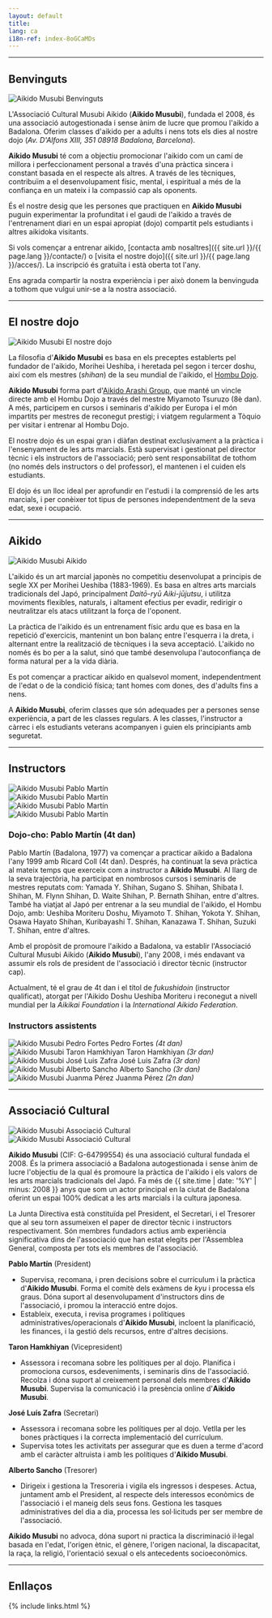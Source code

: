 ```yaml
---
layout: default
title:
lang: ca
i18n-ref: index-8oGCaMDs
---
```


<hr id="welcome" class="anchor">

## Benvinguts

<picture>
  <source type="image/webp" srcset="{{ site.url }}/images/index-8oGCaMDs-01.webp" class="img-fluid lazyload">
  <source type="image/jpeg" srcset="{{ site.url }}/images/index-8oGCaMDs-01.jpg" class="img-fluid lazyload">
  <img src="{{ site.url }}/images/index-8oGCaMDs-01.jpg" class="img-fluid lazyload" alt="Aikido Musubi Benvinguts">
</picture>

L'Associació Cultural Musubi Aikido (__Aikido Musubi__), fundada el 2008, és una associació autogestionada i sense ànim de lucre que promou l'aikido a Badalona. Oferim classes d'aikido per a adults i nens tots els dies al nostre dojo (_Av. D'Alfons XIII, 351 08918 Badalona, ​​Barcelona_).

__Aikido Musubi__ té com a objectiu promocionar l'aikido com un camí de millora i perfeccionament personal a través d'una pràctica sincera i constant basada en el respecte als altres. A través de les tècniques, contribuïm a el desenvolupament físic, mental, i espiritual a més de la confiança en un mateix i la compassió cap als oponents.

És el nostre desig que les persones que practiquen en __Aikido Musubi__ puguin experimentar la profunditat i el gaudi de l'aikido a través de l'entrenament diari en un espai apropiat (dojo) compartit pels estudiants i altres aikidoka visitants.

Si vols començar a entrenar aikido, [contacta amb nosaltres]({{ site.url }}/{{ page.lang }}/contacte/) o [visita el nostre dojo]({{ site.url }}/{{ page.lang }}/acces/). La inscripció és gratuïta i està oberta tot l'any.

Ens agrada compartir la nostra experiència i per això donem la benvinguda a tothom que vulgui unir-se a la nostra associació.

<hr id="our-dojo" class="anchor">

## El nostre dojo

<picture>
  <source type="image/webp" srcset="{{ site.url }}/images/index-8oGCaMDs-09.webp" class="img-fluid lazyload">
  <source type="image/jpeg" srcset="{{ site.url }}/images/index-8oGCaMDs-09.jpg" class="img-fluid lazyload">
  <img src="{{ site.url }}/images/index-8oGCaMDs-09.jpg" class="img-fluid lazyload" alt="Aikido Musubi El nostre dojo">
</picture>

La filosofia d'__Aikido Musubi__ es basa en els preceptes establerts pel fundador de l'aikido, Morihei Ueshiba, i heretada pel segon i tercer doshu, així com els mestres (_shihan_) de la seu mundial de l'aikido, el [Hombu Dojo](http://www.aikikai.or.jp/).

__Aikido Musubi__ forma part d'[Aikido Arashi Group](http://aikidoarashigroup.com/), que manté un vincle directe amb el Hombu Dojo a través del mestre Miyamoto Tsuruzo (8è dan). A més, participem en cursos i seminaris d'aikido per Europa i el món impartits per mestres de reconegut prestigi; i viatgem regularment a Tòquio per visitar i entrenar al Hombu Dojo.

El nostre dojo és un espai gran i diàfan destinat exclusivament a la pràctica i l'ensenyament de les arts marcials. Està supervisat i gestionat pel director tècnic i els instructors de l'associació; però sent responsabilitat de tothom (no només dels instructors o del professor), el mantenen i el cuiden els estudiants.

El dojo és un lloc ideal per aprofundir en l'estudi i la comprensió de les arts marcials, i per conèixer tot tipus de persones independentment de la seva edat, sexe i ocupació.

<hr id="aikido" class="anchor">

## Aikido

<picture>
  <source type="image/webp" srcset="{{ site.url }}/images/index-8oGCaMDs-02.webp" class="img-fluid lazyload">
  <source type="image/jpeg" srcset="{{ site.url }}/images/index-8oGCaMDs-02.jpg" class="img-fluid lazyload">
  <img src="{{ site.url }}/images/index-8oGCaMDs-02.jpg" class="img-fluid lazyload" alt="Aikido Musubi Aikido">
</picture>

L'aikido és un art marcial japonès no competitiu desenvolupat a principis de segle XX per Morihei Ueshiba (1883-1969). Es basa en altres arts marcials tradicionals del Japó, principalment _Daitō-ryū Aiki-jūjutsu_, i utilitza moviments flexibles, naturals, i altament efectius per evadir, redirigir o neutralitzar els atacs utilitzant la força de l'oponent.

La pràctica de l'aikido és un entrenament físic ardu que es basa en la repetició d'exercicis, mantenint un bon balanç entre l'esquerra i la dreta, i alternant entre la realització de tècniques i la seva acceptació. L'aikido no només és bo per a la salut, sinó que també desenvolupa l'autoconfiança de forma natural per a la vida diària.

Es pot començar a practicar aikido en qualsevol moment, independentment de l'edat o de la condició física; tant homes com dones, des d'adults fins a nens.

A __Aikido Musubi__, oferim classes que són adequades per a persones sense experiència, a part de les classes regulars. A les classes, l'instructor a càrrec i els estudiants veterans acompanyen i guien els principiants amb seguretat.

<hr id="instructors" class="anchor">

## Instructors

<div id="index-8oGCaMDs-instructors" class="container">
  <div class="row">
    <div class="col col-sm">
      <picture>
        <source type="image/webp" srcset="{{ site.url }}/images/index-8oGCaMDs-05_.webp" class="img-fluid lazyload">
        <source type="image/jpeg" srcset="{{ site.url }}/images/index-8oGCaMDs-05_.jpg" class="img-fluid lazyload">
        <img src="{{ site.url }}/images/index-8oGCaMDs-04.jpg" class="img-fluid lazyload" alt="Aikido Musubi Pablo Martín">
      </picture>
    </div>
    <div class="col col-sm">
      <picture>
        <source type="image/webp" srcset="{{ site.url }}/images/index-8oGCaMDs-06_.webp" class="img-fluid lazyload">
        <source type="image/jpeg" srcset="{{ site.url }}/images/index-8oGCaMDs-06_.jpg" class="img-fluid lazyload">
        <img src="{{ site.url }}/images/index-8oGCaMDs-06.jpg" class="img-fluid lazyload" alt="Aikido Musubi Pablo Martín">
      </picture>
    </div>
  </div>
  <div class="row">
    <div class="col col-sm">
      <picture>
        <source type="image/webp" srcset="{{ site.url }}/images/index-8oGCaMDs-07_.webp" class="img-fluid lazyload">
        <source type="image/jpeg" srcset="{{ site.url }}/images/index-8oGCaMDs-07_.jpg" class="img-fluid lazyload">
        <img src="{{ site.url }}/images/index-8oGCaMDs-07.jpg" class="img-fluid lazyload" alt="Aikido Musubi Pablo Martín">
      </picture>
    </div>
    <div class="col col-sm">
      <picture>
        <source type="image/webp" srcset="{{ site.url }}/images/index-8oGCaMDs-08_.webp" class="img-fluid lazyload">
        <source type="image/jpeg" srcset="{{ site.url }}/images/index-8oGCaMDs-08_.jpg" class="img-fluid lazyload">
        <img src="{{ site.url }}/images/index-8oGCaMDs-08.jpg" class="img-fluid lazyload" alt="Aikido Musubi Pablo Martín">
      </picture>
    </div>
  </div>
</div>

### Dojo-cho: Pablo Martín (4t dan)

Pablo Martín (Badalona, 1977) va començar a practicar aikido a Badalona l'any 1999 amb Ricard Coll (4t dan). Després, ha continuat la seva pràctica al mateix temps que exerceix com a instructor a __Aikido Musubi__. Al llarg de la seva trajectòria, ha participat en nombrosos cursos i seminaris de mestres reputats com: Yamada Y. Shihan, Sugano S. Shihan, Shibata I. Shihan, M. Flynn Shihan, D. Waite Shihan, P. Bernath Shihan, entre d'altres. També ha viatjat al Japó per entrenar a la seu mundial de l'aikido, el Hombu Dojo, amb: Ueshiba Moriteru Doshu, Miyamoto T. Shihan, Yokota Y. Shihan, Osawa Hayato Shihan, Kuribayashi T. Shihan, Kanazawa T. Shihan, Suzuki T. Shihan, entre d'altres.

Amb el propòsit de promoure l'aikido a Badalona, ​​va establir l'Associació Cultural Musubi Aikido (__Aikido Musubi__), l'any 2008, i més endavant va assumir els rols de president de l'associació i director tècnic (instructor cap).

Actualment, té el grau de 4t dan i el títol de _fukushidoin_ (instructor qualificat), atorgat per l'Aikido Doshu Ueshiba Moriteru i reconegut a nivell mundial per la _Aikikai Foundation_ i la _International Aikido Federation_.

### Instructors assistents

<div id="index-8oGCaMDs-instructors" class="container">
  <div class="row">
    <div class="col-4 col-sm-4">
      <picture>
        <source type="image/webp" srcset="{{ site.url }}/images/index-8oGCaMDs-13.webp" class="img-fluid lazyload">
        <source type="image/jpeg" srcset="{{ site.url }}/images/index-8oGCaMDs-13.jpg" class="img-fluid lazyload">
        <img src="{{ site.url }}/images/index-8oGCaMDs-13.jpg" class="img-fluid lazyload" alt="Aikido Musubi Pedro Fortes">
      </picture>
      <span>Pedro Fortes <em>(4t dan)</em></span>
    </div>
    <div class="col-4 col-sm-4">
      <picture>
        <source type="image/webp" srcset="{{ site.url }}/images/index-8oGCaMDs-14.webp" class="img-fluid lazyload">
        <source type="image/jpeg" srcset="{{ site.url }}/images/index-8oGCaMDs-14.jpg" class="img-fluid lazyload">
        <img src="{{ site.url }}/images/index-8oGCaMDs-14.jpg" class="img-fluid lazyload" alt="Aikido Musubi Taron Hamkhiyan">
      </picture>
      <span>Taron Hamkhiyan <em>(3r dan)</em></span>
    </div>
    <div class="col-4 col-sm-4">
      <picture>
        <source type="image/webp" srcset="{{ site.url }}/images/index-8oGCaMDs-15.webp" class="img-fluid lazyload">
        <source type="image/jpeg" srcset="{{ site.url }}/images/index-8oGCaMDs-15.jpg" class="img-fluid lazyload">
        <img src="{{ site.url }}/images/index-8oGCaMDs-15.jpg" class="img-fluid lazyload" alt="Aikido Musubi José Luis Zafra">
      </picture>
      <span>José Luis Zafra <em>(3r dan)</em></span>
    </div>
  </div>
  <div class="row">
    <div class="col-4 col-sm-4">
      <picture>
        <source type="image/webp" srcset="{{ site.url }}/images/index-8oGCaMDs-16.webp" class="img-fluid lazyload">
        <source type="image/jpeg" srcset="{{ site.url }}/images/index-8oGCaMDs-16.jpg" class="img-fluid lazyload">
        <img src="{{ site.url }}/images/index-8oGCaMDs-16.jpg" class="img-fluid lazyload" alt="Aikido Musubi Alberto Sancho">
      </picture>
      <span>Alberto Sancho <em>(3r dan)</em></span>
    </div>
    <div class="col-4 col-sm-4">
      <picture>
        <source type="image/webp" srcset="{{ site.url }}/images/index-8oGCaMDs-17.webp" class="img-fluid lazyload">
        <source type="image/jpeg" srcset="{{ site.url }}/images/index-8oGCaMDs-17.jpg" class="img-fluid lazyload">
        <img src="{{ site.url }}/images/index-8oGCaMDs-17.jpg" class="img-fluid lazyload" alt="Aikido Musubi Juanma Pérez">
      </picture>
      <span>Juanma Pérez <em>(2n dan)</em></span>
    </div>
  </div>
</div>

<hr id="association" class="anchor">

## Associació Cultural

<div id="index-8oGCaMDs-cultural-association" class="container">
  <div class="row">
    <div class="col col-sm">
      <picture>
        <source type="image/webp" srcset="{{ site.url }}/images/index-8oGCaMDs-12.webp" class="img-fluid lazyload">
        <source type="image/jpeg" srcset="{{ site.url }}/images/index-8oGCaMDs-12.jpg" class="img-fluid lazyload">
        <img src="{{ site.url }}/images/index-8oGCaMDs-12.jpg" class="img-fluid lazyload" alt="Aikido Musubi Associació Cultural">
      </picture>
    </div>
    <div class="col col-sm">
      <picture>
        <source type="image/webp" srcset="{{ site.url }}/images/index-8oGCaMDs-11.webp" class="img-fluid lazyload">
        <source type="image/jpeg" srcset="{{ site.url }}/images/index-8oGCaMDs-11.jpg" class="img-fluid lazyload">
        <img src="{{ site.url }}/images/index-8oGCaMDs-11.jpg" class="img-fluid lazyload" alt="Aikido Musubi Associació Cultural">
      </picture>
    </div>
  </div>
</div>

__Aikido Musubi__ (CIF: G-64799554) és una associació cultural fundada el 2008. És la primera associació a Badalona autogestionada i sense ànim de lucre l'objectiu de la qual és promoure la pràctica de l'aikido i els valors de les arts marcials tradicionals del Japó. Fa més de {{ site.time | date: '%Y' | minus: 2008 }} anys que som un actor principal en la ciutat de Badalona oferint un espai 100% dedicat a les arts marcials i la cultura japonesa.

La Junta Directiva està constituïda pel President, el Secretari, i el Tresorer que al seu torn assumeixen el paper de director tècnic i instructors respectivament. Són membres fundadors actius amb experiència significativa dins de l'associació que han estat elegits per l'Assemblea General, composta per tots els membres de l'associació.

__Pablo Martín__ (President)
- Supervisa, recomana, i pren decisions sobre el currículum i la pràctica d'__Aikido Musubi__. Forma el comitè dels exàmens de _kyu_ i processa els graus. Dóna suport al desenvolupament d'instructors dins de l'associació, i promou la interacció entre dojos.
- Estableix, executa, i revisa programes i polítiques administratives/operacionals d'__Aikido Musubi__, incloent la planificació, les finances, i la gestió dels recursos, entre d'altres decisions.

__Taron Hamkhiyan__ (Vicepresident)
- Assessora i recomana sobre les polítiques per al dojo. Planifica i promociona cursos, esdeveniments, i seminaris dins de l'associació. Recolza i dóna suport al creixement personal dels membres d'__Aikido Musubi__. Supervisa la comunicació i la presència online d'__Aikido Musubi__.

__José Luís Zafra__ (Secretari)
- Assessora i recomana sobre les polítiques per al dojo. Vetlla per les bones pràctiques i la correcta implementació del currículum.
- Supervisa totes les activitats per assegurar que es duen a terme d'acord amb el caràcter altruista i amb les polítiques d'__Aikido Musubi__.

__Alberto Sancho__ (Tresorer)
- Dirigeix ​​i gestiona la Tresoreria i vigila els ingressos i despeses. Actua, juntament amb el President, al respecte dels interessos econòmics de l'associació i el maneig dels seus fons. Gestiona les tasques administratives del dia a dia, processa les sol·licituds per ser membre de l'associació.

__Aikido Musubi__ no advoca, dóna suport ni practica la discriminació il·legal basada en l'edat, l'origen ètnic, el gènere, l'origen nacional, la discapacitat, la raça, la religió, l'orientació sexual o els antecedents socioeconòmics.

<hr id="links" class="anchor">

## Enllaços

{% include links.html %}
